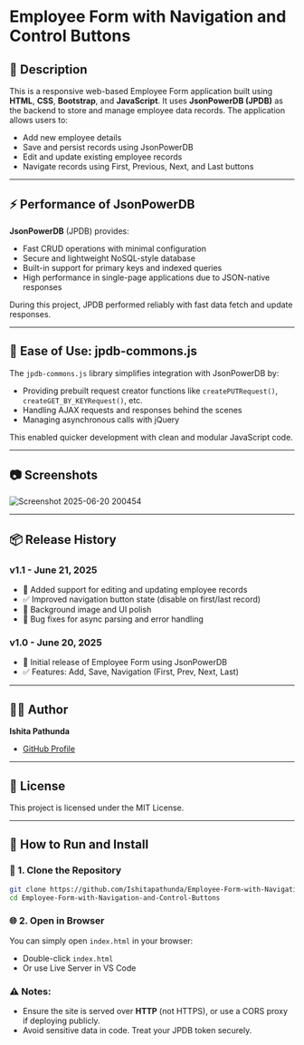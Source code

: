 # Employee Form with Navigation and Control Buttons

## 📝 Description
This is a responsive web-based Employee Form application built using **HTML**, **CSS**, **Bootstrap**, and **JavaScript**. It uses **JsonPowerDB (JPDB)** as the backend to store and manage employee data records. The application allows users to:

- Add new employee details
- Save and persist records using JsonPowerDB
- Edit and update existing employee records
- Navigate records using First, Previous, Next, and Last buttons

---

## ⚡ Performance of JsonPowerDB
**JsonPowerDB** (JPDB) provides:
- Fast CRUD operations with minimal configuration
- Secure and lightweight NoSQL-style database
- Built-in support for primary keys and indexed queries
- High performance in single-page applications due to JSON-native responses

During this project, JPDB performed reliably with fast data fetch and update responses.

---

## 🧰 Ease of Use: jpdb-commons.js
The `jpdb-commons.js` library simplifies integration with JsonPowerDB by:
- Providing prebuilt request creator functions like `createPUTRequest()`, `createGET_BY_KEYRequest()`, etc.
- Handling AJAX requests and responses behind the scenes
- Managing asynchronous calls with jQuery

This enabled quicker development with clean and modular JavaScript code.

---

## 📷 Screenshots

![Screenshot 2025-06-20 200454](https://github.com/user-attachments/assets/b7d51f88-3765-4137-8511-e00ac139b664)

---


## 📦 Release History

### v1.1 - June 21, 2025
- 🚀 Added support for editing and updating employee records
- ✅ Improved navigation button state (disable on first/last record)
- 🎨 Background image and UI polish
- 🐞 Bug fixes for async parsing and error handling

### v1.0 - June 20, 2025
- 🌟 Initial release of Employee Form using JsonPowerDB
- ✅ Features: Add, Save, Navigation (First, Prev, Next, Last)

---


## 👩‍💻 Author
**Ishita Pathunda**
- [GitHub Profile](https://github.com/Ishitapathunda)

---

## 📄 License
This project is licensed under the MIT License.

---

## 🚀 How to Run and Install

### 📁 1. Clone the Repository
```bash
git clone https://github.com/Ishitapathunda/Employee-Form-with-Navigation-and-Control-Buttons.git
cd Employee-Form-with-Navigation-and-Control-Buttons
```

### 🌐 2. Open in Browser
You can simply open `index.html` in your browser:
- Double-click `index.html`
- Or use Live Server in VS Code


### ⚠️ Notes:
- Ensure the site is served over **HTTP** (not HTTPS), or use a CORS proxy if deploying publicly.
- Avoid sensitive data in code. Treat your JPDB token securely.

